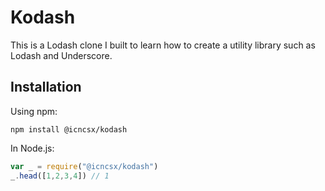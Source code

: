 # Kodash

This is a Lodash clone I built to learn how to create a utility library such as Lodash and Underscore.

## Installation

Using npm:

```
npm install @icncsx/kodash
```

In Node.js:

```js
var _ = require("@icncsx/kodash")
_.head([1,2,3,4]) // 1
```



